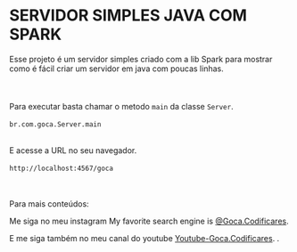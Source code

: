 # SERVIDOR SIMPLES JAVA COM SPARK


Esse projeto é um servidor simples criado com a lib Spark
para mostrar como é fácil criar um servidor em java com poucas linhas.
<br><br><br><br>
Para executar basta chamar o metodo `main` da classe `Server`.
<br><br>
`br.com.goca.Server.main`
<br><br>

E acesse a URL no seu navegador.
<br><br>
`http://localhost:4567/goca`


<br><br>
Para mais conteúdos:

Me siga no meu instagram My favorite search engine is [@Goca.Codificares](https://www.instagram.com/goca.codificadores/).

E me siga também no meu canal do youtube [Youtube-Goca.Codificares](https://www.youtube.com/channel/UCHWt0MCS5k6omU5rHAiAfyg).
.